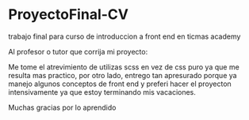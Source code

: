 # ProyectoFinal-CV
trabajo final para curso de introduccion a front end en ticmas academy

Al profesor o tutor que corrija mi proyecto:

Me tome el atrevimiento de utilizas scss en vez de css puro ya que me resulta mas practico, por otro lado, entrego tan apresurado porque ya manejo algunos conceptos de front end y preferi hacer el proyecton intensivamente ya que estoy terminando mis vacaciones.

Muchas gracias por lo aprendido
